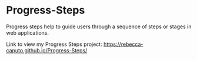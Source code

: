 # Progress-Steps
Progress steps help to guide users through a sequence of steps or stages in web applications.

Link to view my Progress Steps project: https://rebecca-caputo.github.io/Progress-Steps/

